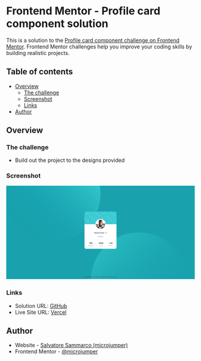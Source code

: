 # Frontend Mentor - Profile card component solution

This is a solution to the [Profile card component challenge on Frontend Mentor](https://www.frontendmentor.io/challenges/profile-card-component-cfArpWshJ). Frontend Mentor challenges help you improve your coding skills by building realistic projects. 

## Table of contents

- [Overview](#overview)
  - [The challenge](#the-challenge)
  - [Screenshot](#screenshot)
  - [Links](#links)
- [Author](#author)

## Overview

### The challenge

- Build out the project to the designs provided

### Screenshot

![](./screenshot.png)

### Links

- Solution URL: [GitHub](https://github.com/microjumper/profile-card-component)
- Live Site URL: [Vercel](https://profile-card-component-teal-xi.vercel.app/)

## Author

- Website - [Salvatore Sammarco (microjumper)](https://github.com/microjumper)
- Frontend Mentor - [@microjumper](https://www.frontendmentor.io/profile/microjumper)
